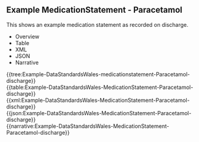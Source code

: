 <div class="warning"><span class="ClinicalWarn"></span></div>

## Example MedicationStatement - Paracetamol
This shows an example medication statement as recorded on discharge.

<div class="tab-wrap">
  <ul class="tab-head">
    <li class="tablink" onclick="openCity(this,'tabtree')" data-target="tabtree">
      Overview
    </li>
    <li class="tablink" onclick="openCity(this,'tabtable')" data-target="tabtable">
      Table
    </li>
    <li class="tablink tab-active" onclick="openCity(this,'tabxml')" data-target="tabxml">
      XML
    </li>    
    <li class="tablink" onclick="openCity(this,'tabjson')" data-target="tabjson">
      JSON
    </li>    
    <li class="tablink" onclick="openCity(this,'tabnarrative')" data-target="tabnarrative">
      Narrative
    </li>
  </ul>
  <div class="tab-main">
    <div id="tabtree" class="tabcontent">
      {{tree:Example-DataStandardsWales-medicationstatement-Paracetamol-discharge}}
    </div>
    <div id="tabtable" class="tabcontent">
      {{table:Example-DataStandardsWales-MedicationStatement-Paracetamol-discharge}}
    </div>       
    <div id="tabxml" class="tabcontent active">      
      {{xml:Example-DataStandardsWales-MedicationStatement-Paracetamol-discharge}}
    </div>
    <div id="tabjson" class="tabcontent">
      {{json:Example-DataStandardsWales-MedicationStatement-Paracetamol-discharge}}
    </div>       
    <div id="tabnarrative" class="tabcontent">
      {{narrative:Example-DataStandardsWales-MedicationStatement-Paracetamol-discharge}}
    </div>  
  </div>
</div>